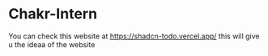 # Chakr-Intern
You can check this website at 
https://shadcn-todo.vercel.app/ this will give u the ideaa of the website
